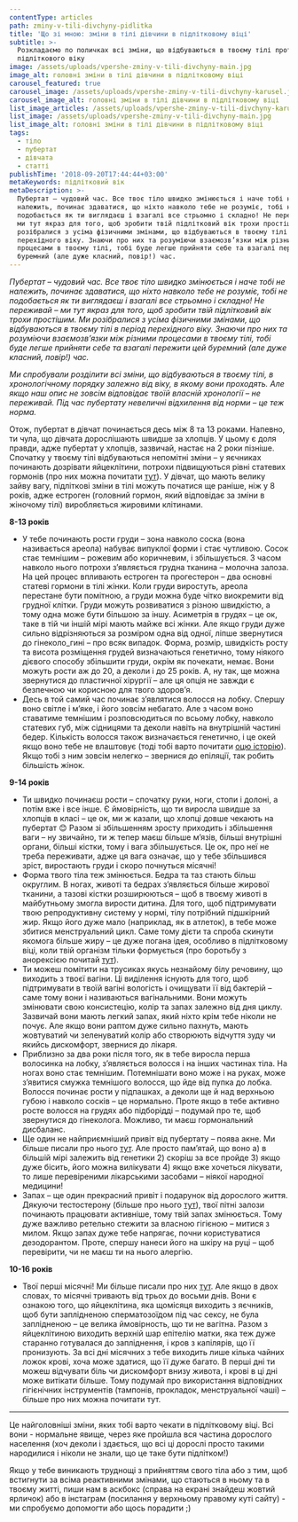```yaml
---
contentType: articles
path: zminy-v-tili-divchyny-pidlitka
title: 'Що зі мною: зміни в тілі дівчини в підлітковому віці'
subtitle: >-
  Розкладаємо по поличках всі зміни, що відбуваються в твоєму тілі протягом
  підліткового віку
image: /assets/uploads/vpershe-zminy-v-tili-divchyny-main.jpg
image_alt: головні зміни в тілі дівчини в підлітковому віці
carousel_featured: true
carousel_image: /assets/uploads/vpershe-zminy-v-tili-divchyny-karusel.jpg
carousel_image_alt: головні зміни в тілі дівчини в підлітковому віці
list_image_articles: /assets/uploads/vpershe-zminy-v-tili-divchyny-karusel.jpg
list_image: /assets/uploads/vpershe-zminy-v-tili-divchyny-main.jpg
list_image_alt: головні зміни в тілі дівчини в підлітковому віці
tags:
  - тіло
  - пубертат
  - дівчата
  - статті
publishTime: '2018-09-20T17:44:44+03:00'
metaKeywords: підлітковий вік
metaDescription: >-
  Пубертат – чудовий час. Все твоє тіло швидко змінюється і наче тобі не
  належить, починає здаватися, що ніхто навколо тебе не розуміє, тобі не
  подобається як ти виглядаєш і взагалі все стрьомно і складно! Не переживай –
  ми тут якраз для того, щоб зробити твій підлітковий вік трохи простішим. Ми
  розібралися з усіма фізичними змінами, що відбуваються в твоєму тілі в період
  перехідного віку. Знаючи про них та розуміючи взаємозв’язки між різними
  процесами в твоєму тілі, тобі буде легше прийняти себе та взагалі пережити цей
  буремний (але дуже класний, повір!) час.
---
```

_Пубертат – чудовий час. Все твоє тіло швидко змінюється і наче тобі не належить, починає здаватися, що ніхто навколо тебе не розуміє, тобі не подобається як ти виглядаєш і взагалі все стрьомно і складно! Не переживай – ми тут якраз для того, щоб зробити твій підлітковий вік трохи простішим. Ми розібралися з усіма фізичними змінами, що відбуваються в твоєму тілі в період перехідного віку. Знаючи про них та розуміючи взаємозв’язки між різними процесами в твоєму тілі, тобі буде легше прийняти себе та взагалі пережити цей буремний (але дуже класний, повір!) час._

_Ми спробували розділити всі зміни, що відбуваються в твоєму тілі, в хронологічному порядку залежно від віку, в якому вони проходять. Але якщо наш опис не зовсім відповідає твоїй власній хронології – не переживай. Під час пубертату невеличні відхилення від норми – це теж норма._

Отож, пубертат в дівчат починається десь між 8 та 13 роками. Напевно, ти чула, що дівчата дорослішають швидше за хлопців. У цьому є доля правди, адже пубертат у хлопців, зазвичай, настає на 2 роки пізніше. Спочатку у твоєму тілі відбуваються непомітні зміни – у яєчниках починають дозрівати яйцеклітини, потрохи підвищуються рівні статевих гормонів (про них можна почитати [тут](http://vpershe.com/articles/scho-take-hormony-testosteron-estrogen)). У дівчат, що мають велику зайву вагу, підліткові зміни в тілі можуть початися ще раніше, ніж у 8 років, адже естроген (головний гормон, який відповідає за зміни в жіночому тілі) виробляється жировими клітинами.

**8-13 років** 

* У тебе починають рости груди – зона навколо соска (вона називається ареола) набуває випуклої форми і стає чутливою. Сосок стає темнішим – рожевим або коричневим, і збільшується. З часом навколо нього потрохи з’являється грудна тканина – молочна залоза. На цей процес впливають естроген та прогестерон – два основні статеві гормони в тілі жінки. Коли груди виростуть, ареола перестане бути помітною, а груди можна буде чітко виокремити від грудної клітки. Груди можуть розвиватися з різною швидкістю, а тому одна може бути більшою за іншу. Асиметрія в грудях – це ок, таке в тій чи іншій мірі мають майже всі жінки. Але якщо груди дуже сильно відрізняються за розміром одна від одної, ліпше звернутися до гінеколо_гині – про всяк випадок. Форма, розмір, швидкість росту та висота розміщення грудей визначаються генетично, тому ніякого дієвого способу збільшити груди, окрім як почекати, немає. Вони можуть рости аж до 20, а деколи і до 25 років. А, ну так, ще можна звернутися до пластичної хірургії – але ця опція не завжди є безпечною чи корисною для твого здоров’я.
* Десь в той самий час починає з’являтися волосся на лобку. Спершу воно світле і м’яке, і його зовсім небагато. Але з часом воно ставатиме темнішим і розповсюдиться по всьому лобку, навколо статевих губ, між сідницями та деколи навіть на внутрішній частині бедер. Кількість волосся також визначається генетично, і це окей якщо воно тебе не влаштовує (тоді тобі варто почитати [оцю історію](http://vpershe.com/stories/volossya-na-tili-yak-poliubyty)). Якщо тобі з ним зовсім нелегко – звернися до епіляції, так робить більшість жінок.

**9-14 років**

* Ти швидко починаєш рости – спочатку руки, ноги, стопи і долоні, а потім вже і все інше. Є ймовірність, що ти виросла швидше за хлопців в класі – це ок, ми ж казали, що хлопці довше чекають на пубертат 😊 Разом зі збільшенням зросту приходить і збільшення ваги – ну звичайно, ти ж тепер маєш більше м’язів, більші внутрішні органи, більші кістки, тому і вага збільшується. Це ок, про неї не треба переживати, адже ця вага означає, що у тебе збільшився зріст, виростають груди і скоро почнуться місячні!
* Форма твого тіла теж змінюється. Бедра та таз стають більш округлим. В ногах, животі та бедрах з’являється більше жирової тканини, а тазові кістки розширюються – щоб в твоєму животі в майбутньому змогла вирости дитина. Для того, щоб підтримувати твою репродуктивну систему у нормі, тілу потрібний підшкірний жир. Якщо його дуже мало (наприклад, як в атлеток), в тебе може збитися менструальний цикл. Саме тому дієти та спроба скинути якомога більше жиру – це дуже погана ідея, особливо в підлітковому віці, коли твій організм тільки формується (про боротьбу з анорексією почитай [тут](http://vpershe.com/stories/hochu-shudnuty-anoreksia-bulemia)).
* Ти можеш помітити на трусиках якусь незнайому білу речовину, що виходить з твоєї вагіни. Ці виділення існують для того, щоб підтримувати в твоїй вагіні вологість і очищувати її від бактерій – саме тому вони і називаються вагінальними. Вони можуть змінювати свою консистецію, колір та запах залежно від дня циклу. Зазвичай вони мають легкий запах, який ніхто крім тебе ніколи не почує. Але якщо вони раптом дуже сильно пахнуть, мають жовтуватий чи зеленуватий колір або створюють відчуття зуду чи якийсь дискомфорт, звернися до лікаря.
* Приблизно за два роки після того, як в тебе виросла перша волосинка на лобку, з’являється волосся і на інших частинах тіла. На ногах воно стає темнішим. Потемнішати воно може і на руках, може з’явитися смужка темнішого волосся, що йде від пупка до лобка. Волосся починає рости у підпашках, а деколи ще й над верхньою губою і навколо сосків – це нормально. Проте якщо в тебе активно росте волосся на грудях або підборідді – подумай про те, щоб звернутися до гінеколога. Можливо, ти маєш гормональний дисбаланс.
* Ще один не найприємніший привіт від пубертату – поява акне. Ми більше писали про нього [тут](http://vpershe.com/articles/scho-take-acne-zvidky-u-mene-pryschchi). Але просто пам’ятай, що воно а) в більшій мірі залежить від генетики 2) скоріш за все пройде 3) якщо дуже бісить, його можна вилікувати 4) якщо вже хочеться лікувати, то лише перевіреними лікарськими засобами – ніякої народної медицини! 
* Запах – ще один прекрасний привіт і подарунок від дорослого життя. Дякуючи тестостерону (більше про нього [тут](http://vpershe.com/articles/scho-take-hormony-testosteron-estrogen)), твої пітні залози починають працювати активніше, тому твій запах змінюється. Тому дуже важливо ретельно стежити за власною гігієною – митися з милом. Якщо запах дуже тебе напрягає, почни користуватися дезодорантом. Проте, спершу нанеси його на шкіру на руці – щоб перевірити, чи не маєш ти на нього алергію.

**10-16 років**

* Твої перші місячні! Ми більше писали про них [тут](http://vpershe.com/articles/misiachni). Але якщо в двох словах, то місячні тривають від трьох до восьми днів. Вони є ознакою того, що яйцеклітина, яка щомісяця виходить з яєчників, щоб бути заплідненою сперматозоїдом під час сексу, не була заплідненою – це велика ймовірность, що ти не вагітна. Разом з яйцеклітиною виходить верхній шар епітелію матки, яка теж дуже старанно готувалася до запліднення, і кров з капілярів, що її пронизують. За всі дні місячних з тебе виходить лише кілька чайних ложок крові, хоча може здатися, що її дуже багато. В перші дні ти можеш відчувати біль чи дискомфорт внизу живота, і крові в ці дні може витікати більше. Тому подумай про використання відповідних гігієнічних інструментів (тампонів, прокладок, менструальної чаші) – більше про них можна почитати тут.

---

Це найголовніші зміни, яких тобі варто чекати в підлітковому віці. Всі вони - нормальне явище, через яке пройшла вся частина дорослого населення (хоч деколи і здається, що всі ці дорослі просто такими народилися і ніколи не знали, що це таке бути підлітком!)

Якщо у тебе виникають труднощі з прийняттям свого тіла або з тим, щоб встигнути за всіма реактивними змінами, що стаються в ньому та в твоєму житті, пиши нам в аскбокс (справа на екрані знайдеш жовтий ярличок) або в інстаграм (посилання у верхньому правому куті сайту) - ми спробуємо допомогти або щось порадити ;)
